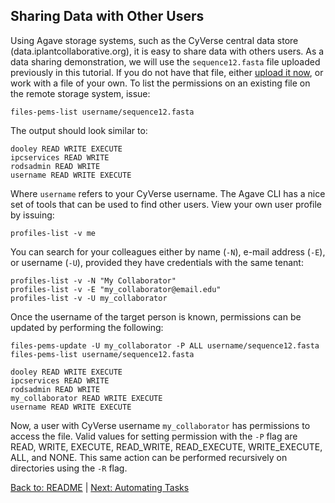 ## Sharing Data with Other Users

Using Agave storage systems, such as the CyVerse central data store (data.iplantcollaborative.org), it is easy to share data with others users.
As a data sharing demonstration, we will use the `sequence12.fasta` file uploaded previously in this tutorial.
If you do not have that file, either [upload it now](managing_data.md), or work with a file of your own.
To list the permissions on an existing file on the remote storage system, issue:

```files-pems-list username/sequence12.fasta```

The output should look similar to:

```
dooley READ WRITE EXECUTE 
ipcservices READ WRITE 
rodsadmin READ WRITE 
username READ WRITE EXECUTE 
```

Where `username` refers to your CyVerse username.
The Agave CLI has a nice set of tools that can be used to find other users.
View your own user profile by issuing:

```profiles-list -v me```

You can search for your colleagues either by name (`-N`), e-mail address (`-E`), or username (`-U`), provided they have credentials with the same tenant:

```
profiles-list -v -N "My Collaborator"
profiles-list -v -E "my_collaborator@email.edu"
profiles-list -v -U my_collaborator
```

Once the username of the target person is known, permissions can be updated by performing the following:

```
files-pems-update -U my_collaborator -P ALL username/sequence12.fasta
files-pems-list username/sequence12.fasta
```
```
dooley READ WRITE EXECUTE 
ipcservices READ WRITE 
rodsadmin READ WRITE 
my_collaborator READ WRITE EXECUTE
username READ WRITE EXECUTE 
```

Now, a user with CyVerse username `my_collaborator` has permissions to access the file.
Valid values for setting permission with the `-P` flag are READ, WRITE, EXECUTE, READ_WRITE, READ_EXECUTE, WRITE_EXECUTE, ALL, and NONE.
This same action can be performed recursively on directories using the `-R` flag.

[Back to: README](../README.md) | [Next: Automating Tasks](automating_tasks.md)
